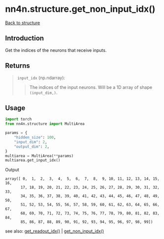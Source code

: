 # nn4n.structure.get_non_input_idx()

[Back to structure](https://github.com/zhaozewang/NN4Neurosci/docs/structure/index.md) </br>

## Introduction
Get the indices of the neurons that receive inputs.

## Returns
> `input_idx` (np.ndarray):
>> The indices of the input neurons. Will be a 1D array of shape `(input_dim,)`.

## Usage
```python
import torch
from nn4n.structure import MultiArea

params = {
    "hidden_size": 100,
    "input_dim": 2,
    "output_dim": 2,
}
multiarea = MultiArea(**params)
multiarea.get_input_idx()
```

Output
```
array([ 0,  1,  2,  3,  4,  5,  6,  7,  8,  9, 10, 11, 12, 13, 14, 15, 16,
       17, 18, 19, 20, 21, 22, 23, 24, 25, 26, 27, 28, 29, 30, 31, 32, 33,
       34, 35, 36, 37, 38, 39, 40, 41, 42, 43, 44, 45, 46, 47, 48, 49, 50,
       51, 52, 53, 54, 55, 56, 57, 58, 59, 60, 61, 62, 63, 64, 65, 66, 67,
       68, 69, 70, 71, 72, 73, 74, 75, 76, 77, 78, 79, 80, 81, 82, 83, 84,
       85, 86, 87, 88, 89, 90, 91, 92, 93, 94, 95, 96, 97, 98, 99])
```

see also: [get_readout_idx()](https://github.com/zhaozewang/NN4Neurosci/docs/structure/methods/get_readout_idx.md) | [get_non_input_idx()](https://github.com/zhaozewang/NN4Neurosci/docs/structure/methods/get_non_input_idx.md)
